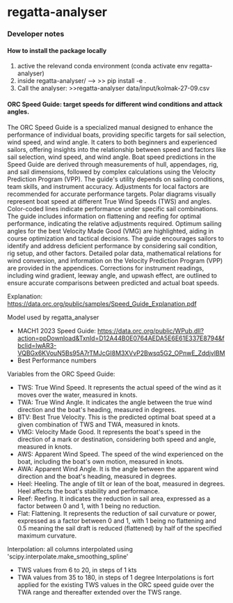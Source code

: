 # regatta-analyser

### Developer notes


#### How to install the package locally

1. active the relevand conda environment (conda activate env regatta-analyser)
2. inside regatta-analyser/ --> >> pip install -e .
3. Call the analyser: >>regatta-analyser data/input/kolmak-27-09.csv


#### ORC Speed Guide: target speeds for different wind conditions and attack angles.

The ORC Speed Guide is a specialized manual designed to enhance the performance of individual boats, providing specific targets for sail selection, wind speed, and wind angle.
It caters to both beginners and experienced sailors, offering insights into the relationship between speed and factors like sail selection, wind speed, and wind angle.
Boat speed predictions in the Speed Guide are derived through measurements of hull, appendages, rig, and sail dimensions, followed by complex calculations using the Velocity Prediction Program (VPP).
The guide's utility depends on sailing conditions, team skills, and instrument accuracy. Adjustments for local factors are recommended for accurate performance targets.
Polar diagrams visually represent boat speed at different True Wind Speeds (TWS) and angles. Color-coded lines indicate performance under specific sail combinations.
The guide includes information on flattening and reefing for optimal performance, indicating the relative adjustments required.
Optimum sailing angles for the best Velocity Made Good (VMG) are highlighted, aiding in course optimization and tactical decisions.
The guide encourages sailors to identify and address deficient performance by considering sail condition, rig setup, and other factors.
Detailed polar data, mathematical relations for wind conversion, and information on the Velocity Prediction Program (VPP) are provided in the appendices.
Corrections for instrument readings, including wind gradient, leeway angle, and upwash effect, are outlined to ensure accurate comparisons between predicted and actual boat speeds.

Explanation: https://data.orc.org/public/samples/Speed_Guide_Explanation.pdf


Model used by regatta_analyser
* MACH1 2023 Speed Guide: https://data.orc.org/public/WPub.dll?action=ppDownload&TxnId=D12A44B0E0764AEDA5E6E61E337E8794&fbclid=IwAR3-VQBGx6KVouN5Bs95A7rTMJcGI8M3XVvP2Bwsq5G2_OPnwE_ZddjvlBM
* Best Performance numbers

Variables from the ORC Speed Guide:
* TWS: True Wind Speed. It represents the actual speed of the wind as it moves over the water, measured in knots.
* TWA: True Wind Angle. It indicates the angle between the true wind direction and the boat's heading, measured in degrees.
* BTV: Best True Velocity. This is the predicted optimal boat speed at a given combination of TWS and TWA, measured in knots.
* VMG: Velocity Made Good. It represents the boat's speed in the direction of a mark or destination, considering both speed and angle, measured in knots.
* AWS: Apparent Wind Speed. The speed of the wind experienced on the boat, including the boat's own motion, measured in knots.
* AWA: Apparent Wind Angle. It is the angle between the apparent wind direction and the boat's heading, measured in degrees.
* Heel: Heeling. The angle of tilt or lean of the boat, measured in degrees. Heel affects the boat's stability and performance.
* Reef: Reefing. It indicates the reduction in sail area, expressed as a factor between 0 and 1, with 1 being no reduction.
* Flat: Flattening. It represents the reduction of sail curvature or power, expressed as a factor between 0 and 1, with 1 being no flattening and 0.5 meaning the sail draft is reduced (flattened) by half of the specified maximum curvature.

Interpolation: all columns interpolated using 'scipy.interpolate.make_smoothing_spline'
* TWS values from 6 to 20, in steps of 1 kts
* TWA values from 35 to 180, in steps of 1 degree
Interpolations is fort applied for the existing TWS values in the ORC speed guide over the TWA range and thereafter extended over the TWS range.
